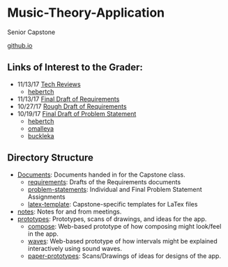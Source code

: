 # Music-Theory-Application
Senior Capstone

[github.io](https://kazuriah.github.io/Music-Theory-Application/)

## Links of Interest to the Grader:
- 11/13/17 [Tech Reviews](Documents/tech-review)
	- [hebertch](Documents/tech-review/hebertch)
- 11/13/17 [Final Draft of Requirements](Documents/requirements/final-draft)
- 10/27/17 [Rough Draft of Requirements](Documents/requirements/rough-draft)
- 10/19/17 [Final Draft of Problem Statement](Documents/problem-statement/final-draft)
  - [hebertch](Documents/problem-statement/hebertch)
  - [omalleya](Documents/problem-statement/omalleya)
  - [buckleka](Documents/problem-statement/buckleka)

## Directory Structure
- [Documents](Documents): Documents handed in for the Capstone class.
  - [requirements](Documents/requirements): Drafts of the Requirements documents
  - [problem-statements](Documents/problem-statement): Individual and Final Problem Statement Assignments
  - [latex-template](Documents/latex-template): Capstone-specific templates for LaTex files
- [notes](notes): Notes for and from meetings.
- [prototypes](prototypes): Prototypes, scans of drawings, and ideas for the app.
  - [compose](prototypes/compose): Web-based prototype of how composing might look/feel in the app.
  - [waves](prototypes/waves): Web-based prototype of how intervals might be explained
    interactively using sound waves.
  - [paper-prototypes](prototypes/paper-prototypes): Scans/Drawings of ideas for designs of the app.
